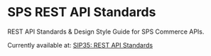 # SPS REST API Standards
REST API Standards &amp; Design Style Guide for SPS Commerce APIs.

Currently available at: [SIP35: REST API Standards](https://atlassian.spscommerce.com/wiki/display/SIP/SIP35%3A+REST+API+Standards)
